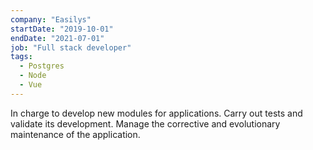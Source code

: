 ```yaml
---
company: "Easilys"
startDate: "2019-10-01"
endDate: "2021-07-01"
job: "Full stack developer"
tags:
  - Postgres
  - Node
  - Vue
---
```


In charge to develop new modules for applications. Carry out tests and validate its development. Manage the corrective and evolutionary maintenance of the application.
